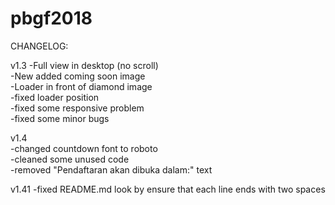 # pbgf2018

CHANGELOG:

v1.3
-Full view in desktop (no scroll)  
-New added coming soon image  
-Loader in front of diamond image  
-fixed loader position  
-fixed some responsive problem  
-fixed some minor bugs  

v1.4  
-changed countdown font to roboto  
-cleaned some unused code  
-removed "Pendaftaran akan dibuka dalam:" text  

v1.41
-fixed README.md look by ensure that each line ends with two spaces  
